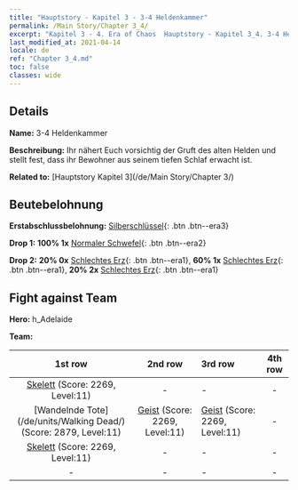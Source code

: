 ```yaml
---
title: "Hauptstory - Kapitel 3 - 3-4 Heldenkammer"
permalink: /Main Story/Chapter 3_4/
excerpt: "Kapitel 3 - 4. Era of Chaos  Hauptstory - Kapitel 3_4. 3-4 Heldenkammer"
last_modified_at: 2021-04-14
locale: de
ref: "Chapter 3_4.md"
toc: false
classes: wide
---
```


## Details

 **Name:** 3-4 Heldenkammer

 **Beschreibung:** Ihr nähert Euch vorsichtig der Gruft des alten Helden und stellt fest, dass ihr Bewohner aus seinem tiefen Schlaf erwacht ist.

 **Related to:** [Hauptstory Kapitel 3](/de/Main Story/Chapter 3/)

## Beutebelohnung

 **Erstabschlussbelohnung:** [Silberschlüssel](/de/Items/con_693/){: .btn .btn--era3}

 **Drop 1:** **100% 1x** [Normaler Schwefel](/de/Items/mat_9/){: .btn .btn--era2}

 **Drop 2:** **20% 0x** [Schlechtes Erz](/de/Items/mat_1/){: .btn .btn--era1}, **60% 1x** [Schlechtes Erz](/de/Items/mat_1/){: .btn .btn--era1}, **20% 2x** [Schlechtes Erz](/de/Items/mat_1/){: .btn .btn--era1}


## Fight against Team
 **Hero:** h_Adelaide

 **Team:**


  | 1st row | 2nd row | 3rd row | 4th row |
  |:----:|:----:|:----|:----:|
  | [Skelett](/de/units/Skeleton/) (Score: 2269, Level:11)  | - | - | - |
  | [Wandelnde Tote](/de/units/Walking Dead/) (Score: 2879, Level:11)  | [Geist](/de/units/Wight/) (Score: 2269, Level:11)  | [Geist](/de/units/Wight/) (Score: 2269, Level:11)  | - |
  | [Skelett](/de/units/Skeleton/) (Score: 2269, Level:11)  | - | - | - |
  | - | - | - | - |


